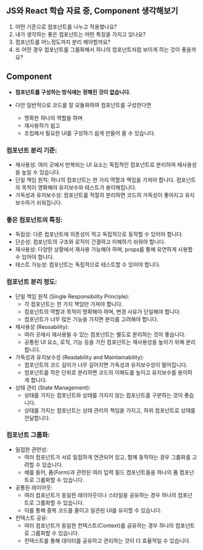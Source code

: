 ## JS와 React 학습 자료 중, Component 생각해보기

1. 어떤 기준으로 컴포넌트를 나누고 적용했나요?
2. 내가 생각하는 좋은 컴포넌트는 어떤 특징을 가지고 있나요?
3. 컴포넌트를 어느정도까지 분리 해야할까요?
4. 또 어떤 경우 컴포넌트를 그룹화해서 하나의 컴포넌트처럼 보이게 하는 것이 좋을까요?

## Component

- **컴포넌트를 구성하는 방식에는 정해진 것이 없습니다.**

- 다만 일반적으로 코드를 잘 모듈화하여 컴포넌트를 구성한다면

  - 명확한 하나의 역할을 하며
  - 재사용하기 쉽고
  - 조립해서 필요한 UI를 구성하기 쉽게 만들어 줄 수 있습니다.

### 컴포넌트 분리 기준:

- 재사용성: 여러 곳에서 반복되는 UI 요소는 독립적인 컴포넌트로 분리하여 재사용성을 높일 수 있습니다.
- 단일 책임 원칙: 하나의 컴포넌트는 한 가지 역할과 책임을 가져야 합니다. 컴포넌트의 목적이 명확해야 유지보수와 테스트가 용이해집니다.
- 가독성과 유지보수성: 컴포넌트를 적절히 분리하면 코드의 가독성이 좋아지고 유지보수하기 쉬워집니다.

### 좋은 컴포넌트의 특징:

- 독립성: 다른 컴포넌트에 의존성이 적고 독립적으로 동작할 수 있어야 합니다.
- 단순성: 컴포넌트의 구조와 로직이 간결하고 이해하기 쉬워야 합니다.
- 재사용성: 다양한 상황에서 재사용 가능해야 하며, props를 통해 유연하게 사용할 수 있어야 합니다.
- 테스트 가능성: 컴포넌트는 독립적으로 테스트할 수 있어야 합니다.

### 컴포넌트 분리 정도:

- 단일 책임 원칙 (Single Responsibility Principle):
  - 각 컴포넌트는 한 가지 책임만 가져야 합니다.
  - 컴포넌트의 역할과 목적이 명확해야 하며, 변경 사유가 단일해야 합니다.
  - 컴포넌트가 너무 많은 기능을 가지면 분리를 고려해야 합니다.
- 재사용성 (Reusability):
  - 여러 곳에서 재사용될 수 있는 컴포넌트는 별도로 분리하는 것이 좋습니다.
  - 공통된 UI 요소, 로직, 기능 등을 가진 컴포넌트는 재사용성을 높이기 위해 분리합니다.
- 가독성과 유지보수성 (Readability and Maintainability):
  - 컴포넌트의 코드 길이가 너무 길어지면 가독성과 유지보수성이 떨어집니다.
  - 컴포넌트를 작은 단위로 분리하면 코드의 이해도를 높이고 유지보수를 용이하게 합니다.
- 상태 관리 (State Management):
  - 상태를 가지는 컴포넌트와 상태를 가지지 않는 컴포넌트를 구분하는 것이 좋습니다.
  - 상태를 가지는 컴포넌트는 상태 관리의 책임을 가지고, 하위 컴포넌트로 상태를 전달합니다.

### 컴포넌트 그룹화:

- 밀접한 관련성:
  - 여러 컴포넌트가 서로 밀접하게 연관되어 있고, 함께 동작하는 경우 그룹화를 고려할 수 있습니다.
  - 예를 들어, 폼(Form)과 관련된 여러 입력 필드 컴포넌트들을 하나의 폼 컴포넌트로 그룹화할 수 있습니다.
- 공통된 레이아웃:
  - 여러 컴포넌트가 동일한 레이아웃이나 스타일을 공유하는 경우 하나의 컴포넌트로 그룹화할 수 있습니다.
  - 이를 통해 중복 코드를 줄이고 일관된 UI를 유지할 수 있습니다.
- 컨텍스트 공유:
  - 여러 컴포넌트가 동일한 컨텍스트(Context)를 공유하는 경우 하나의 컴포넌트로 그룹화할 수 있습니다.
  - 컨텍스트를 통해 데이터를 공유하고 관리하는 것이 더 효율적일 수 있습니다.
